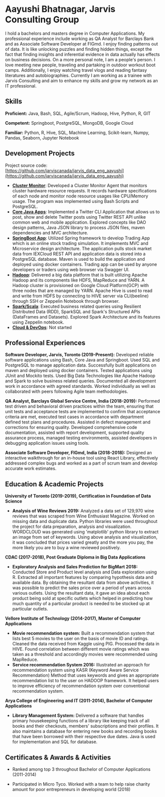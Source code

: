
# Aayushi Bhatnagar, Jarvis Consulting Group

I hold a bachelors and masters degree in Computer Applications. My professional experience include working as QA Analyst for Barclays Bank and as Associate Software Developer at FIGmd. I enjoy finding patterns out of data. It is like unlocking puzzles and finding hidden things, except the fact that finding insights and inferential evidence in data actually has effects on business decisions. On a more personal note, I am a people's person. I love meeting new people, traveling and partaking in outdoor workout boot camps. Additionally, I enjoy watching travel vlogs and reading fantasy literatures and autobiographies. Currently I am working as a trainee with Jarvis Consulting and aim to enhance my skills and grow my network as an IT professional.

## Skills

**Proficient:** Java, Bash, SQL, Agile/Scrum, Hadoop, Hive, Python, R, GIT

**Competent:** Springboot, PostgreSQL, MongoDB, Google Cloud

**Familiar:** Python, R, Hive, SQL, Machine Learning, Scikit-learn, Numpy, Pandas, Seaborn, Jupyter Notebook

## Development Projects

Project source code: [https://github.com/jarviscanada/jarvis_data_eng_aayushi](https://github.com/jarviscanada/jarvis_data_eng_aayushi)

- **[Cluster Monitor](./linux_sql)**:  Developed a Cluster Monitor Agent that monitors cluster hardware resource requests. It records hardware specifications of each node and monitor node resource usages like CPU/Memory usage. The program was implemented using Bash Scripts and PostgreSQL. 
- **[Core Java Apps](./core_java)**: Implemented a Twitter CLI Application that allows us to post, show and delete Twitter posts using Twitter REST API unlike common web and mobile application. Explored concepts like DAO design patterns, Java JSON library to process JSON files, maven dependencies and MVC architecture.
- **[SpringBoot App](./springboot)**:  Utilized Spring framework to develop Trading App which is an online stock trading simulation. It implements MVC and Microservice design architecture. The application pulls stock market data from IEXCloud REST API and application data is stored into a PostgreSQL database. Maven is used to build the application and deployed using docker containers. Trading app can be used by anyone  developers or traders using web browser via Swagger UI.
- **[Hadoop](./hadoop)**: Delivered a big data platform that is built utilizing Apache Hadoop and its components like HDFS, MapReduce and YARN. A Hadoop cluster is provisioned on Google Cloud Platform(GCP) with three nodes that are managed by YARN. Apache Hive is used to read and write from HDFS by connecting to HIVE server via CLI(beeline) through SSH or Zeppelin Notebook through browser.
- **[Spark/Scala](./spark)**:  Executed business related queries using Resilient Distributed Data (RDD), SparkSQL and Spark's Structured APIs (DataFrames and Datasets). Explored Spark Architecture and its features using Zeppelin notebook.
- **[Cloud & DevOps](./cloud_devops)**: Not started

## Professional Experiences

**Software Developer,  Jarvis, Toronto (2019-Present):** Developed reliable software applications using Bash, Core Java and Springboot. Used SQL and PostgreSQL to manage application data. Successfully built applications on maven and deployed using docker containers. Tested applications using JUnit and Mockito tests. Used Big Data Technologies like Apache Hadoop and Spark to solve business related queries. Documented all development work in accordance with agreed standards. Worked individually as well as collaborated with peers following Agile team methodologies.

**QA Analyst, Barclays Global Service Centre, India (2018-2019):** Performed test driven and behavioral driven practices within the team, ensuring that unit tests and acceptance tests are implemented to confirm that acceptance criteria are met, executed test cases in accordance with department defined test plans and procedures. Assisted in defect management and corrections for ensuring quality. Developed comprehensive code documentation, assisted with report development, supported quality assurance process, managed testing environments, assisted developers in debugging application issues using tools. 

**Associate Software Developer, FIGmd, India (2018-2018):** Designed an interactive walkthrough for an in-house tool using React Library, effectively addressed complex bugs and worked as a part of scrum team and develop accurate work estimates.


## Education & Academic Projects

**University of Toronto (2019-2019), Certification in Foundation of Data Science**

- **Analysis of Wine Reviews 2019:** Analyzed a data set of 129,970 wine reviews that was scraped from Wine Enthusiast Magazine. Worked on missing data and duplicate data. Python libraries were used throughout the project for data preparation, analysis and visualization. WORDCLOUD was generated using 'matplotlib' python library to extract an image from set of keywords. Using above analysis and visualization, it was concluded that prices varied greatly and the more you pay, the more likely you are to buy a wine reviewed positively.


**CDAC (2017-2018), Post Graduate Diploma in Big Data Applications**

- **Exploratory Analysis and Sales Prediction for BigMart 2018:** Conducted Store and Product level analysis and Data exploration using R. Extracted all important features by comparing hypothesis data and available data. By obtaining the resultant data from above activities, it was possible to predict the sales price over a period of years across various outlets. Using the resultant data, it gave an idea about each product being sold at specific outlets which helped in predicting how much quantity of a particular product is needed to be stocked up at particular outlets.


**Vellore Institute of Technology (2014-2017), Master of Computer Applications**

- **Movie recommendation system:** Built a recommendation system that lists best 5 movies to the user on the basis of movie ID and ratings. Cleaned the data received from Kaggle using PIG. Processed the data in HIVE. Found correlation between different movie ratings which was taken as a threshold and accordingly movies were recommended using MapReduce.
- **Service recommendation System 2016:** Illustrated an approach for recommendation system using KASR (Keyword Aware Service Recommendation) Method that uses keywords and gives an appropriate recommendation list to the user on HADOOP framework. It helped users to improve efficiency of recommendation system over conventional recommendation system.


**Arya College of Engineering and IT (2011-2014), Bachelor of Computer Applications**

- **Library Management System:** Delivered a software that handles primary housekeeping functions of a library like keeping track of all books and their checkouts, members' subscriptions and their profiles. It also maintains a database for entering new books and recording books that have been borrowed with their respective due dates. Java is used for implementation and SQL for database.


## Certificates & Awards & Activities

- Ranked among top 3 throughout Bachelor of Computer Applications (2011-2014)

- Participated in Micro Tyco. Worked with a team to help raise charity amount for poor entrepreneurs in developing world (2018)

